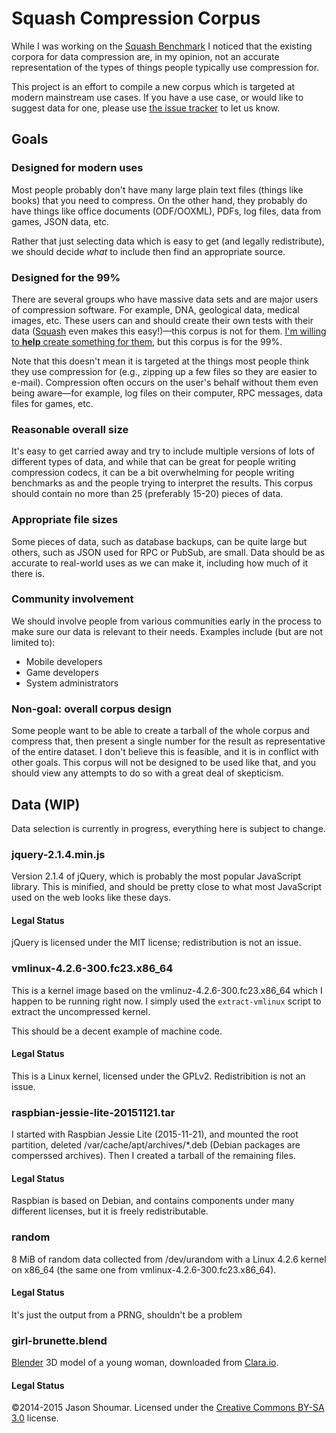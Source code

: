 # Squash Compression Corpus

While I was working on the [Squash
Benchmark](https://quixdb.github.io/squash-benchmark/) I noticed
that the existing corpora for data compression are, in my
opinion, not an accurate representation of the types of things
people typically use compression for.

This project is an effort to compile a new corpus which is
targeted at modern mainstream use cases.  If you have a use case,
or would like to suggest data for one, please use [the issue
tracker](https://github.com/nemequ/squash-corpus/issues) to let
us know.

## Goals

### Designed for modern uses

Most people probably don't have many large plain text
files (things like books) that you need to compress.  On the
other hand, they probably do have things like office
documents (ODF/OOXML), PDFs, log files, data from games, JSON
data, etc.

Rather that just selecting data which is easy to get (and legally
redistribute), we should decide *what* to include then find an
appropriate source.

### Designed for the 99%

There are several groups who have massive data sets and are major
users of compression software.  For example, DNA, geological
data, medical images, etc.  These users can and should create
their own tests with their
data ([Squash](https://quixdb.github.io/squash/) even makes this
easy!)—this corpus is not for them.  [I'm willing to **help**
create something for
them](http://encode.ru/threads/2158-Compiling-a-new-corpus?p=43159&viewfull=1#post43159),
but this corpus is for the 99%.

Note that this doesn't mean it is targeted at the things most
people think they use compression for (e.g., zipping up a few
files so they are easier to e-mail).  Compression often occurs on
the user's behalf without them even being aware—for example, log
files on their computer, RPC messages, data files for games, etc.

### Reasonable overall size

It's easy to get carried away and try to include multiple
versions of lots of different types of data, and while that can
be great for people writing compression codecs, it can be a bit
overwhelming for people writing benchmarks as and the people
trying to interpret the results.  This corpus should contain no
more than 25 (preferably 15-20) pieces of data.

### Appropriate file sizes

Some pieces of data, such as database backups, can be quite large
but others, such as JSON used for RPC or PubSub, are small.  Data
should be as accurate to real-world uses as we can make it,
including how much of it there is.

### Community involvement

We should involve people from various communities early in the
process to make sure our data is relevant to their needs.
Examples include (but are not limited to):

* Mobile developers
* Game developers
* System administrators

### Non-goal: overall corpus design

Some people want to be able to create a tarball of the whole
corpus and compress that, then present a single number for the
result as representative of the entire dataset.  I don't believe
this is feasible, and it is in conflict with other goals.  This
corpus will not be designed to be used like that, and you should
view any attempts to do so with a great deal of skepticism.

## Data (WIP)

Data selection is currently in progress, everything here is subject to
change.

### jquery-2.1.4.min.js

Version 2.1.4 of jQuery, which is probably the most popular JavaScript
library.  This is minified, and should be pretty close to what most
JavaScript used on the web looks like these days.

#### Legal Status

jQuery is licensed under the MIT license; redistribution is not an
issue.

### vmlinux-4.2.6-300.fc23.x86_64

This is a kernel image based on the vmlinuz-4.2.6-300.fc23.x86_64
which I happen to be running right now.  I simply used the
`extract-vmlinux` script to extract the uncompressed kernel.

This should be a decent example of machine code.

#### Legal Status

This is a Linux kernel, licensed under the GPLv2.  Redistribition is
not an issue.

### raspbian-jessie-lite-20151121.tar

I started with Raspbian Jessie Lite (2015-11-21), and mounted the root
partition, deleted /var/cache/apt/archives/*.deb (Debian packages are
comperssed archives).  Then I created a tarball of the remaining files.

#### Legal Status

Raspbian is based on Debian, and contains components under many
different licenses, but it is freely redistributable.

### random

8 MiB of random data collected from /dev/urandom with a Linux 4.2.6
kernel on x86_64 (the same one from vmlinux-4.2.6-300.fc23.x86_64).

#### Legal Status

It's just the output from a PRNG, shouldn't be a problem

### girl-brunette.blend

[Blender](https://www.blender.org/) 3D model of a young woman,
downloaded from
[Clara.io](https://clara.io/view/500eaba8-395c-46ff-abfd-b7e1b3f5807f).

#### Legal Status

©2014-2015 Jason Shoumar.  Licensed under the
[Creative Commons BY-SA 3.0](http://creativecommons.org/licenses/by-sa/3.0/)
license.
